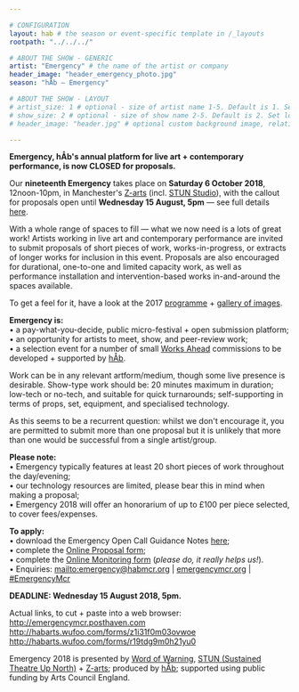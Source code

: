 ```yaml
---

# CONFIGURATION
layout: hab # the season or event-specific template in /_layouts
rootpath: "../../../"

# ABOUT THE SHOW - GENERIC
artist: "Emergency" # the name of the artist or company
header_image: "header_emergency_photo.jpg"   
season: "hÅb — Emergency"

# ABOUT THE SHOW - LAYOUT
# artist_size: 1 # optional - size of artist name 1-5. Default is 1. Set longer names to lower values
# show_size: 2 # optional - size of show name 2-5. Default is 2. Set longer names to lower values
# header_image: "header.jpg" # optional custom background image, relative to current page

---
```

**Emergency, hÅb's annual platform for live art + contemporary performance, is now CLOSED for proposals.**            
           
Our **nineteenth Emergency** takes place on **Saturday 6 October 2018**, 12noon-10pm, in Manchester's <a href="http://www.z-arts.org/about-us/getting-here" target="_blank">Z-arts</a> (incl. <a href="http://stunlive.com" target="_blank">STUN Studio</a>), with the callout for proposals open until **Wednesday 15 August, 5pm** — see full details <a href="http://emergencymcr.posthaven.com" target="_blank">here</a>.             
         
With a whole range of spaces to fill — what we now need is a lots of great work! Artists working in live art and contemporary performance are invited to submit proposals of short pieces of work, works-in-progress, or extracts of longer works for inclusion in this event. Proposals are also encouraged for durational, one-to-one and limited capacity work, as well as performance installation and intervention-based works in-and-around the spaces available.       
               
To get a feel for it, have a look at the 2017 [programme](/archive/2017-emergency) + [gallery of images](/galleries/2017-emergency).           
         
**Emergency is:**    
• a pay-what-you-decide, public micro-festival + open submission platform;        
• an opportunity for artists to meet, show, and peer-review work;      
• a selection event for a number of small [Works Ahead](/hab/worksahead) commissions to be developed + supported by [hÅb](/hab).      
          
Work can be in any relevant artform/medium, though some live presence is desirable. Show-type work should be: 20 minutes maximum in duration; low-tech or no-tech, and suitable for quick turnarounds; self-supporting in terms of props, set, equipment, and specialised technology.         
            
As this seems to be a recurrent question: whilst we don't encourage it, you are permitted to submit more than one proposal but it is unlikely that more than one would be successful from a single artist/group.           
            
**Please note:**          
• Emergency typically features at least 20 short pieces of work throughout the day/evening;        
• our technology resources are limited, please bear this in mind when making a proposal;         
• Emergency 2018 will offer an honorarium of up to £100 per piece selected, to cover fees/expenses.        
       
**To apply:**       
• download the Emergency Open Call Guidance Notes <a href="http://emergencymcr.posthaven.com" target="_blank">here</a>;         
• complete the <a href="http://habarts.wufoo.com/forms/z1i31f0m03ovwoe" target="_blank">Online Proposal form</a>;            
• complete the <a href="http://habarts.wufoo.com/forms/r19tdg9m0h21yu0" target="_blank">Online Monitoring form</a> (*please do, it really helps us!*).         
• Enquiries: <mailto:emergency@habmcr.org> | <a href="http://emergencymcr.org" target="_blank">emergencymcr.org</a> | <a href="http://twitter.com/hashtag/EmergencyMcr" target="_blank">#EmergencyMcr</a>            
          
**DEADLINE: Wednesday 15 August 2018, 5pm.**      
          
Actual links, to cut + paste into a web browser:         
http://emergencymcr.posthaven.com          
http://habarts.wufoo.com/forms/z1i31f0m03ovwoe            
http://habarts.wufoo.com/forms/r19tdg9m0h21yu0         
             
Emergency 2018 is presented by [Word of Warning](/), <a href="http://stunlive.com" target="_blank">STUN (Sustained Theatre Up North)</a> + <a href="http://www.z-arts.org" target="_blank">Z-arts</a>; produced by [hÅb](/hab); supported using public funding by Arts Council England.
